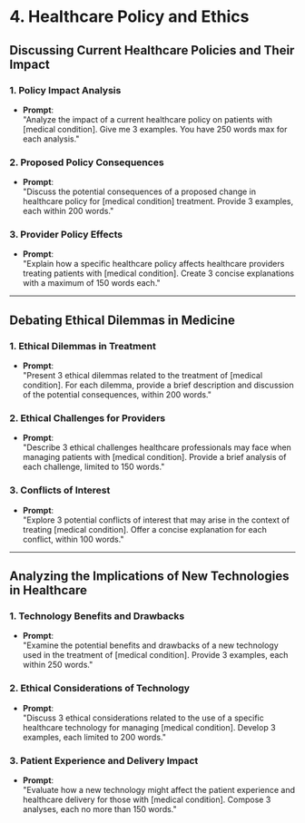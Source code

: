 # 4. Healthcare Policy and Ethics

## Discussing Current Healthcare Policies and Their Impact

### 1. Policy Impact Analysis
- **Prompt**:  
  "Analyze the impact of a current healthcare policy on patients with [medical condition]. Give me 3 examples. You have 250 words max for each analysis."

### 2. Proposed Policy Consequences
- **Prompt**:  
  "Discuss the potential consequences of a proposed change in healthcare policy for [medical condition] treatment. Provide 3 examples, each within 200 words."

### 3. Provider Policy Effects
- **Prompt**:  
  "Explain how a specific healthcare policy affects healthcare providers treating patients with [medical condition]. Create 3 concise explanations with a maximum of 150 words each."

---

## Debating Ethical Dilemmas in Medicine

### 1. Ethical Dilemmas in Treatment
- **Prompt**:  
  "Present 3 ethical dilemmas related to the treatment of [medical condition]. For each dilemma, provide a brief description and discussion of the potential consequences, within 200 words."

### 2. Ethical Challenges for Providers
- **Prompt**:  
  "Describe 3 ethical challenges healthcare professionals may face when managing patients with [medical condition]. Provide a brief analysis of each challenge, limited to 150 words."

### 3. Conflicts of Interest
- **Prompt**:  
  "Explore 3 potential conflicts of interest that may arise in the context of treating [medical condition]. Offer a concise explanation for each conflict, within 100 words."

---

## Analyzing the Implications of New Technologies in Healthcare

### 1. Technology Benefits and Drawbacks
- **Prompt**:  
  "Examine the potential benefits and drawbacks of a new technology used in the treatment of [medical condition]. Provide 3 examples, each within 250 words."

### 2. Ethical Considerations of Technology
- **Prompt**:  
  "Discuss 3 ethical considerations related to the use of a specific healthcare technology for managing [medical condition]. Develop 3 examples, each limited to 200 words."

### 3. Patient Experience and Delivery Impact
- **Prompt**:  
  "Evaluate how a new technology might affect the patient experience and healthcare delivery for those with [medical condition]. Compose 3 analyses, each no more than 150 words."